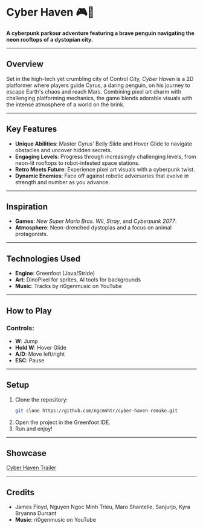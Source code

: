 # Cyber Haven 🎮🐧

**A cyberpunk parkour adventure featuring a brave penguin navigating the neon rooftops of a dystopian city.**

---

## **Overview**
Set in the high-tech yet crumbling city of Control City, *Cyber Haven* is a 2D platformer where players guide Cyrus, a daring penguin, on his journey to escape Earth's chaos and reach Mars. Combining pixel art charm with challenging platforming mechanics, the game blends adorable visuals with the intense atmosphere of a world on the brink.

---

## **Key Features**
- **Unique Abilities**: Master Cyrus' Belly Slide and Hover Glide to navigate obstacles and uncover hidden secrets.
- **Engaging Levels**: Progress through increasingly challenging levels, from neon-lit rooftops to robot-infested space stations.
- **Retro Meets Future**: Experience pixel art visuals with a cyberpunk twist.
- **Dynamic Enemies**: Face off against robotic adversaries that evolve in strength and number as you advance.

---

## **Inspiration**
- **Games**: *New Super Mario Bros. Wii*, *Stray*, and *Cyberpunk 2077*.
- **Atmosphere**: Neon-drenched dystopias and a focus on animal protagonists.

---

## **Technologies Used**
- **Engine**: Greenfoot (Java/Stride)
- **Art**: DinoPixel for sprites, AI tools for backgrounds
- **Music**: Tracks by ri0genmusic on YouTube

---

## **How to Play**
### Controls:
- **W**: Jump
- **Hold W**: Hover Glide
- **A/D**: Move left/right
- **ESC**: Pause

---

## **Setup**
1. Clone the repository:
   ```bash
   git clone https://github.com/ngcmnhtr/cyber-haven-remake.git
2. Open the project in the Greenfoot IDE.
3. Run and enjoy!

---

## **Showcase**
[Cyber Haven Trailer](https://www.youtube.com/watch?v=hum4tHTcOow)

---

## **Credits**
- James Floyd, Nguyen Ngoc Minh Trieu, Maro Shantelle, Sanjurjo, Kyra Bryanna Durrant
- **Music**: ri0genmusic on YouTube
